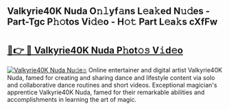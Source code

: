 ## Valkyrie40K Nuda O𝚗𝚕yf𝚊ns L𝚎a𝚔ed N𝚞𝚍es - Part-Tgc P𝚑𝚘tos Vi𝚍𝚎o - H𝚘𝚝 Part L𝚎a𝚔s cXfFw

# <h2><a href="http://kfaan8b.oniu.top/?m=Valkyrie40K+Nuda">🔗👉 🔴 Valkyrie40K Nuda P𝚑ot𝚘𝚜 V𝚒d𝚎o</a></h2>

[![Valkyrie40K Nuda Nu𝚍e𝚜](https://i.imgur.com/0qMVB7G.gif)](http://kfaan8b.oniu.top/?m=Valkyrie40K+Nuda)
Online entertainer and digital artist Valkyrie40K Nuda, famed for creating and sharing dance and lifestyle content via solo and collaborative dance routines and short videos. Exceptional magician's apprentice Valkyrie40K Nuda, famed for their remarkable abilities and accomplishments in learning the art of magic.  
